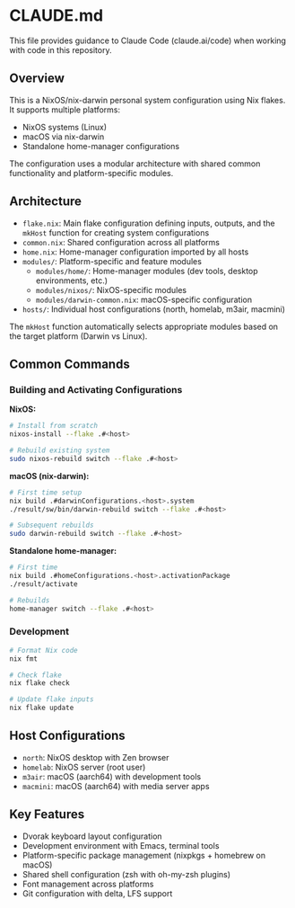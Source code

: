 # CLAUDE.md

This file provides guidance to Claude Code (claude.ai/code) when working with code in this repository.

## Overview

This is a NixOS/nix-darwin personal system configuration using Nix flakes. It supports multiple platforms:
- NixOS systems (Linux)
- macOS via nix-darwin
- Standalone home-manager configurations

The configuration uses a modular architecture with shared common functionality and platform-specific modules.

## Architecture

- `flake.nix`: Main flake configuration defining inputs, outputs, and the `mkHost` function for creating system configurations
- `common.nix`: Shared configuration across all platforms
- `home.nix`: Home-manager configuration imported by all hosts
- `modules/`: Platform-specific and feature modules
  - `modules/home/`: Home-manager modules (dev tools, desktop environments, etc.)
  - `modules/nixos/`: NixOS-specific modules
  - `modules/darwin-common.nix`: macOS-specific configuration
- `hosts/`: Individual host configurations (north, homelab, m3air, macmini)

The `mkHost` function automatically selects appropriate modules based on the target platform (Darwin vs Linux).

## Common Commands

### Building and Activating Configurations

**NixOS:**
```bash
# Install from scratch
nixos-install --flake .#<host>

# Rebuild existing system
sudo nixos-rebuild switch --flake .#<host>
```

**macOS (nix-darwin):**
```bash
# First time setup
nix build .#darwinConfigurations.<host>.system
./result/sw/bin/darwin-rebuild switch --flake .#<host>

# Subsequent rebuilds
sudo darwin-rebuild switch --flake .#<host>
```

**Standalone home-manager:**
```bash
# First time
nix build .#homeConfigurations.<host>.activationPackage
./result/activate

# Rebuilds
home-manager switch --flake .#<host>
```

### Development

```bash
# Format Nix code
nix fmt

# Check flake
nix flake check

# Update flake inputs
nix flake update
```

## Host Configurations

- `north`: NixOS desktop with Zen browser
- `homelab`: NixOS server (root user)
- `m3air`: macOS (aarch64) with development tools
- `macmini`: macOS (aarch64) with media server apps

## Key Features

- Dvorak keyboard layout configuration
- Development environment with Emacs, terminal tools
- Platform-specific package management (nixpkgs + homebrew on macOS)
- Shared shell configuration (zsh with oh-my-zsh plugins)
- Font management across platforms
- Git configuration with delta, LFS support